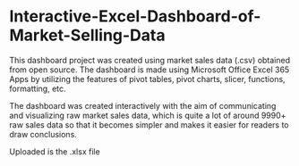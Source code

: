 # Interactive-Excel-Dashboard-of-Market-Selling-Data

This dashboard project was created using market sales data (.csv) obtained from open
source. The dashboard is made using Microsoft Office Excel 365 Apps by utilizing the
features of pivot tables, pivot charts, slicer, functions, formatting, etc.

The dashboard was created interactively with the aim of communicating and visualizing
raw market sales data, which is quite a lot of around 9990+ raw sales data so that it
becomes simpler and makes it easier for readers to draw conclusions.

Uploaded is the .xlsx file
